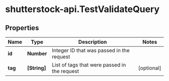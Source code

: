 # shutterstock-api.TestValidateQuery

## Properties
Name | Type | Description | Notes
------------ | ------------- | ------------- | -------------
**id** | **Number** | Integer ID that was passed in the request | 
**tag** | **[String]** | List of tags that were passed in the request | [optional] 


